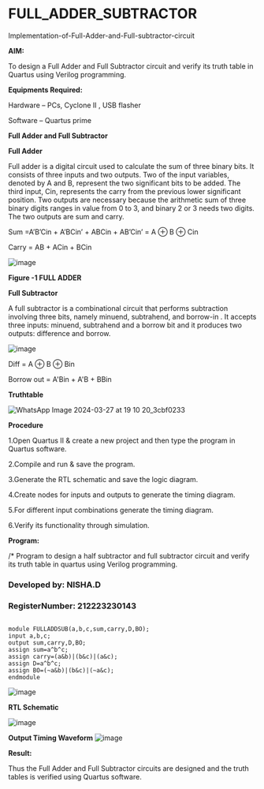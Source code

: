# FULL_ADDER_SUBTRACTOR

Implementation-of-Full-Adder-and-Full-subtractor-circuit

**AIM:**

To design a Full Adder and Full Subtractor circuit and verify its truth table in Quartus using Verilog programming.

**Equipments Required:**

Hardware – PCs, Cyclone II , USB flasher

Software – Quartus prime

**Full Adder and Full Subtractor**

**Full Adder**

Full adder is a digital circuit used to calculate the sum of three binary bits. It consists of three inputs and two outputs. Two of the input variables, denoted by A and B, represent the two significant bits to be added. The third input, Cin, represents the carry from the previous lower significant position. Two outputs are necessary because the arithmetic sum of three binary digits ranges in value from 0 to 3, and binary 2 or 3 needs two digits. The two outputs are sum and carry.

Sum =A’B’Cin + A’BCin’ + ABCin + AB’Cin’ = A ⊕ B ⊕ Cin 

Carry = AB + ACin + BCin

![image](https://github.com/naavaneetha/FULL_ADDER_SUBTRACTOR/assets/154305477/0f30ba51-5ffb-4198-845f-18e054f675e7)

**Figure -1 FULL ADDER**

**Full Subtractor**

A full subtractor is a combinational circuit that performs subtraction involving three bits, namely minuend, subtrahend, and borrow-in . It accepts three inputs: minuend, subtrahend and a borrow bit and it produces two outputs: difference and borrow.

![image](https://github.com/naavaneetha/FULL_ADDER_SUBTRACTOR/assets/154305477/02b24f51-ab51-4304-9ad6-7b81ffc1ead5)

Diff = A ⊕ B ⊕ Bin 

Borrow out = A'Bin + A'B + BBin

**Truthtable**

![WhatsApp Image 2024-03-27 at 19 10 20_3cbf0233](https://github.com/keerthanapillaram/FULL_ADDER_SUBTRACTOR/assets/145743072/4a08acee-4b75-4eb8-8589-b5f2afb06ed5)



**Procedure**

1.Open Quartus II & create a new project and then type the program in Quartus software.

2.Compile and run & save the program.

3.Generate the RTL schematic and save the logic diagram.

4.Create nodes for inputs and outputs to generate the timing diagram.

5.For different input combinations generate the timing diagram.

6.Verify its functionality through simulation.

**Program:**

/* Program to design a half subtractor and full subtractor circuit and verify its truth table in quartus using Verilog programming. 
### Developed by: NISHA.D
### RegisterNumber: 212223230143

```

module FULLADDSUB(a,b,c,sum,carry,D,BO);
input a,b,c;
output sum,carry,D,BO;
assign sum=a^b^c;
assign carry=(a&b)|(b&c)|(a&c);
assign D=a^b^c;
assign BO=(~a&b)|(b&c)|(~a&c);
endmodule

```

![image](https://github.com/Nishadayalan/FULL_ADDER_SUBTRACTOR/assets/144870468/498a0876-ff74-4e8f-8460-07714b2e2a1d)


**RTL Schematic**

![image](https://github.com/Nishadayalan/FULL_ADDER_SUBTRACTOR/assets/144870468/7e09d050-1020-4528-b927-3e9964dd8036)


**Output Timing Waveform**
![image](https://github.com/Nishadayalan/FULL_ADDER_SUBTRACTOR/assets/144870468/47fd7700-d751-4103-b49e-e5688df760ab)


**Result:**

Thus the Full Adder and Full Subtractor circuits are designed and the truth tables is verified using Quartus software.



